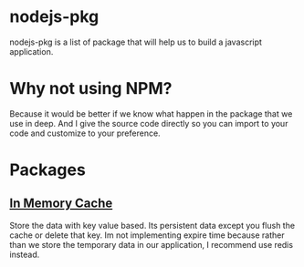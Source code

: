 # nodejs-pkg
nodejs-pkg is a list of package that will help us to build a javascript application.

# Why not using NPM?
Because it would be better if we know what happen in the package that we use in deep. And I give the source code directly so you can import to your code and customize to your preference.

# Packages
## [In Memory Cache](https://github.com/dhendykur2/nodejs-pkg/tree/master/cache)
Store the data with key value based. Its persistent data except you flush the cache or delete that key. Im not implementing expire time because rather than we store the temporary data in our application, I recommend use redis instead.